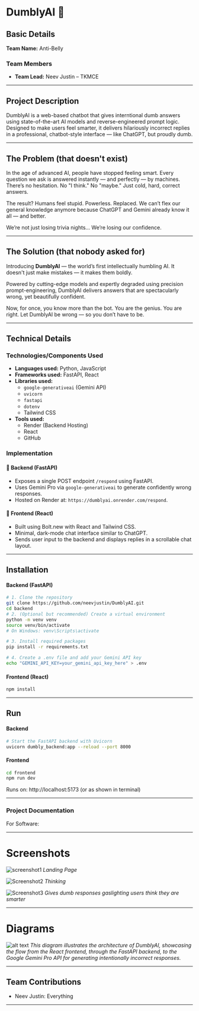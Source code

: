 # DumblyAI 🎯

## Basic Details  
**Team Name:** Anti-Belly

### Team Members
- **Team Lead:** Neev Justin – TKMCE  

---

## Project Description
DumblyAI is a web-based chatbot that gives interntional dumb answers using state-of-the-art AI models and reverse-engineered prompt logic.
Designed to make users feel smarter, it delivers hilariously incorrect replies in a professional, chatbot-style interface — like ChatGPT, but proudly dumb.

---

## The Problem (that doesn't exist)

In the age of advanced AI, people have stopped feeling smart.
Every question we ask is answered instantly — and perfectly — by machines. There’s no hesitation. No "I think." No "maybe." Just cold, hard, correct answers.

The result?
Humans feel stupid. Powerless. Replaced.
We can’t flex our general knowledge anymore because ChatGPT and Gemini already know it all — and better.

We’re not just losing trivia nights…
We’re losing our confidence.

---

## The Solution (that nobody asked for)

Introducing **DumblyAI** — the world’s first intellectually humbling AI.
It doesn't just make mistakes — it makes them boldly.

Powered by cutting-edge models and expertly degraded using precision prompt-engineering, DumblyAI delivers answers that are spectacularly wrong, yet beautifully confident.

Now, for once, you know more than the bot.
You are the genius.
You are right.
Let DumblyAI be wrong — so you don’t have to be.

---

## Technical Details

### Technologies/Components Used  

- **Languages used:** Python, JavaScript  
- **Frameworks used:** FastAPI, React  
- **Libraries used:**  
  - `google-generativeai` (Gemini API)  
  - `uvicorn`  
  - `fastapi`  
  - `dotenv`  
  - Tailwind CSS  
- **Tools used:**  
  - Render (Backend Hosting)  
  - React  
  - GitHub  


### Implementation

#### 🧠 Backend (FastAPI)
- Exposes a single POST endpoint `/respond` using FastAPI.
- Uses Gemini Pro via `google-generativeai` to generate confidently wrong responses.
- Hosted on Render at: `https://dumblyai.onrender.com/respond`.

#### 💬 Frontend (React)
- Built using Bolt.new with React and Tailwind CSS.
- Minimal, dark-mode chat interface similar to ChatGPT.
- Sends user input to the backend and displays replies in a scrollable chat layout.

---


## Installation
#### Backend (FastAPI)
```bash
# 1. Clone the repository
git clone https://github.com/neevjustin/DumblyAI.git
cd backend
# 2. (Optional but recommended) Create a virtual environment
python -m venv venv
source venv/bin/activate        
# On Windows: venv\Scripts\activate

# 3. Install required packages
pip install -r requirements.txt

# 4. Create a .env file and add your Gemini API key
echo "GEMINI_API_KEY=your_gemini_api_key_here" > .env

```
#### Frontend (React)
```bash
npm install
```
---


## Run
#### Backend
```bash
# Start the FastAPI backend with Uvicorn
uvicorn dumbly_backend:app --reload --port 8000
```

#### Frontend 
```bash
cd frontend
npm run dev
```
Runs on: http://localhost:5173 (or as shown in terminal)

---

### Project Documentation
For Software:

---
# Screenshots
![screenshot1](src/image-1.png)
*Landing Page*

![Screenshot2](src/image-2.png)
*Thinking*

![Screenshot3](image.png)
*Gives dumb responses gaslighting users think they are smarter*


---
# Diagrams

![alt text](src/unnamed.png)
*This diagram illustrates the architecture of DumblyAI, showcasing the flow from the React frontend, through the FastAPI backend, to the Google Gemini Pro API for generating intentionally incorrect responses.*

---


## Team Contributions
- Neev Justin: Everything

---

